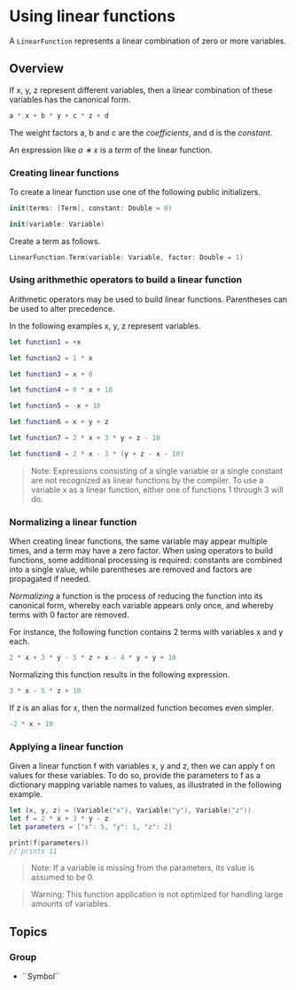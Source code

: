 # Using linear functions

A ``LinearFunction`` represents a linear combination of zero or more variables.

## Overview

If x, y, z represent different variables, then a linear combination of these variables has the canonical form.

```swift
a * x + b * y + c * z + d
```

The weight factors a, b and c are the *coefficients*, and d is the *constant*.

An expression like *a ∗ x* is a *term* of the linear function. 

### Creating linear functions

To create a linear function use one of the following public initializers.

```swift
init(terms: [Term], constant: Double = 0)

init(variable: Variable)
```

Create a term as follows.

```swift
LinearFunction.Term(variable: Variable, factor: Double = 1)
```

### Using arithmethic operators to build a linear function

Arithmetic operators may be used to build linear functions. Parentheses can be used to alter precedence.

In the following examples x, y, z represent variables.

```swift
let function1 = +x

let function2 = 1 * x

let function3 = x + 0

let function4 = 0 * x + 10

let function5 = -x + 10

let function6 = x + y + z

let function7 = 2 * x + 3 * y + z - 10

let function8 = 2 * x - 3 * (y + z - x - 10)
```

> Note: Expressions consisting of a single variable or a single constant are not recognized as linear functions by the compiler. To use a variable x as a linear function, either one of functions 1 through 3 will do.

### Normalizing a linear function

When creating linear functions, the same variable may appear multiple times, and a term may have a zero factor. When using operators to build functions, some additional processing is required: constants are combined into a single value, while parentheses are removed and factors are propagated if needed.

*Normalizing* a function is the process of reducing the function into its canonical form, whereby each variable appears only once, and whereby terms with 0 factor are removed.

For instance, the following function contains 2 terms with variables x and y each.

```swift
2 * x + 3 * y - 5 * z + x - 4 * y + y + 10
```

Normalizing this function results in the following expression.

```swift
3 * x - 5 * z + 10
```

If z is an alias for x, then the normalized function becomes even simpler.

```swift
-2 * x + 10
```

### Applying a linear function

Given a linear function f with variables x, y and z, then we can apply f on values for these variables. To do so, provide the parameters to f as a dictionary mapping variable names to values, as illustrated in the following example.

```swift
let (x, y, z) = (Variable("x"), Variable("y"), Variable("z"))
let f = 2 * x + 3 * y - z
let parameters = ["x": 5, "y": 1, "z": 2]

print(f(parameters))
// prints 11
```

> Note: If a variable is missing from the parameters, its value is assumed to be 0.

> Warning: This function application is not optimized for handling large amounts of variables.

## Topics

### <!--@START_MENU_TOKEN@-->Group<!--@END_MENU_TOKEN@-->

- <!--@START_MENU_TOKEN@-->``Symbol``<!--@END_MENU_TOKEN@-->
